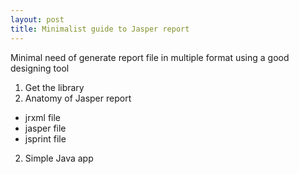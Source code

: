```yaml
---
layout: post
title: Minimalist guide to Jasper report
---
```


Minimal need of generate report file in multiple format using a good designing tool 
1. Get the library 
2. Anatomy of Jasper report 
- jrxml file 
- jasper file
- jsprint file 

2. Simple Java app 

